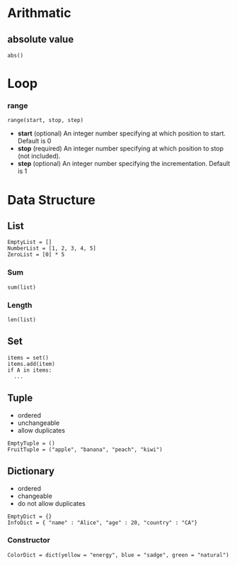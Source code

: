 # Arithmatic

## absolute value
```
abs()
```

# Loop

### range

```
range(start, stop, step)
```

- **start**	(optional) An integer number specifying at which position to start. Default is 0
- **stop**	(required) An integer number specifying at which position to stop (not included).
- **step**	(optional) An integer number specifying the incrementation. Default is 1

# Data Structure

## List

```
EmptyList = []
NumberList = [1, 2, 3, 4, 5]
ZeroList = [0] * 5
```

### Sum
```
sum(list)
```

### Length
```
len(list)
```

## Set

```
items = set()
items.add(item)
if A in items:
  ...
```

## Tuple

- ordered
- unchangeable
- allow duplicates
```
EmptyTuple = ()
FruitTuple = ("apple", "banana", "peach", "kiwi")
```

## Dictionary
- ordered
- changeable
- do not allow duplicates
```
EmptyDict = {}
InfoDict = { "name" : "Alice", "age" : 20, "country" : "CA"}
```

### Constructor
```
ColorDict = dict(yellow = "energy", blue = "sadge", green = "natural")
```


